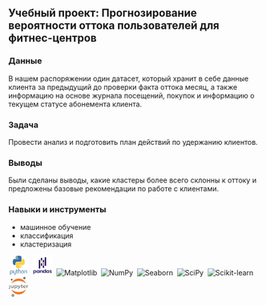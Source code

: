 ## Учебный проект: Прогнозирование вероятности оттока пользователей для фитнес-центров

### Данные
В нашем распоряжении один датасет, который хранит в себе данные клиента за предыдущий до проверки факта оттока месяц, а также информацию на основе журнала посещений, покупок и информацию о текущем статусе абонемента клиента.

### Задача
Провести анализ и подготовить план действий по удержанию клиентов.

### Выводы
Были сделаны выводы, какие кластеры более всего склонны к оттоку и предложены базовые рекомендации по работе с клиентами.

### Навыки и инструменты
- машинное обучение
- классификация
- кластеризация
<div>
  <img src="https://github.com/devicons/devicon/blob/master/icons/python/python-original-wordmark.svg" title="Python" alt="Python" width="40" height="40"/>&nbsp;
  <img src="https://github.com/devicons/devicon/blob/master/icons/pandas/pandas-original-wordmark.svg" title="Pandas" alt="Pandas" width="40" height="40"/>&nbsp;
  <img src="https://matplotlib.org/_static/images/logo2.svg" title="Matplotlib" alt="Matplotlib" width="60" height="40"/>&nbsp;
  <img src="https://numpy.org/images/logo.svg" title="NumPy" alt="NumPy" width="40" height="40"/>&nbsp;
  <img src="https://seaborn.pydata.org/_static/logo-wide-lightbg.svg" title="Seaborn" alt="Seaborn" width="60" height="40"/>&nbsp;
  <img src="https://github.com/valohai/ml-logos/blob/master/scipy.svg"  title="SciPy" alt="SciPy" width="40" height="40"/>&nbsp;
  <img src="https://upload.wikimedia.org/wikipedia/commons/0/05/Scikit_learn_logo_small.svg"  title="Scikit-learn" alt="Scikit-learn" width="60" height="50"/>&nbsp;
  <img src="https://github.com/devicons/devicon/blob/master/icons/jupyter/jupyter-original-wordmark.svg" title="Jupyter" alt="Jupyter" width="40" height="40"/>
</div>
